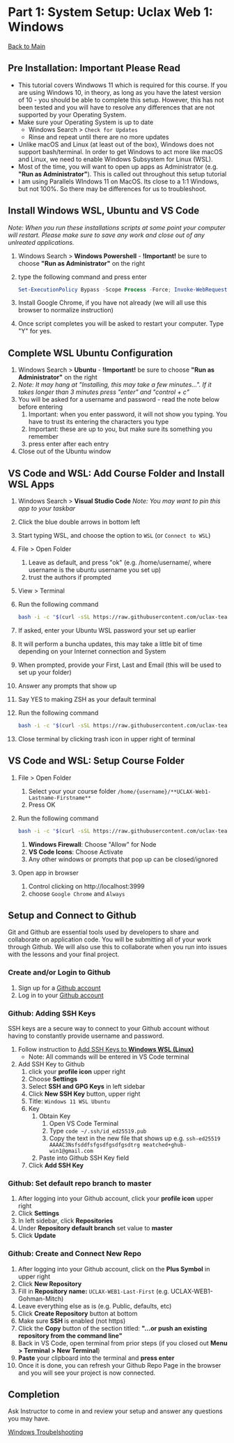 # Part 1: System Setup: Uclax Web 1: Windows

[Back to Main](../../../../readme.md)

## Pre Installation: Important Please Read

-   This tutorial covers Windwows 11 which is required for this course. If you are using Windows 10, in theory, as long as you have the latest version of 10 - you should be able to complete this setup. However, this has not been tested and you will have to resolve any differences that are not supported by your Operating System.
-   Make sure your Operating System is up to date
    -   Windows Search > `Check for Updates`
    -   Rinse and repeat until there are no more updates
-   Unlike macOS and Linux (at least out of the box), Windows does not support bash/terminal. In order to get Windows to act more like macOS and Linux, we need to enable Windows Subsystem for Linux (WSL).
-   Most of the time, you will want to open up apps as Administrator (e.g. **"Run as Administrator"**). This is called out throughout this setup tutorial
-   I am using Parallels WIndows 11 on MacOS. Its close to a 1:1 Windows, but not 100%. So there may be differences for us to troubleshoot.

## Install Windows WSL, Ubuntu and VS Code

_Note: When you run these installations scripts at some point your computer will restart. Please make sure to save any work and close out of any unlreated applications._

1. Windows Search > **Windows Powershell** - **!Important!** be sure to choose **"Run as Administrator"** on the right
2. type the following command and press enter

    ```powershell
    Set-ExecutionPolicy Bypass -Scope Process -Force; Invoke-WebRequest -Uri "https://raw.githubusercontent.com/uclax-teach/uclax-web1-gohman-mitch-2025/refs/heads/master/_course_support/scripts/win11/1.install-windows-apps.ps1" -UseBasicParsing | Invoke-Expression
    ```

3. Install Google Chrome, if you have not already (we will all use this browser to normalize instruction)
4. Once script completes you will be asked to restart your computer. Type "Y" for yes.

## Complete WSL Ubuntu Configuration

1. Windows Search > **Ubuntu** - **!Important!** be sure to choose **"Run as Administrator"** on the right
2. _Note: It may hang at "Installing, this may take a few minutes...". If it takes longer than 3 minutes press "enter" and "control + c"_
3. You will be asked for a username and password - read the note below before entering
    1. Important: when you enter password, it will not show you typing. You have to trust its entering the characters you type
    2. Important: these are up to you, but make sure its something you remember
    3. press enter after each entry
4. Close out of the Ubuntu window

## VS Code and WSL: Add Course Folder and Install WSL Apps

1. Windows Search > **Visual Studio Code** _Note: You may want to pin this app to your taskbar_
2. Click the blue double arrows in bottom left
3. Start typing WSL, and choose the option to `WSL` (or `Connect to WSL`)
4. File > Open Folder
    1. Leave as default, and press "ok" (e.g. /home/username/, where username is the ubuntu username you set up)
    2. trust the authors if prompted
5. View > Terminal
6. Run the following command

    ```bash
    bash -i -c "$(curl -sSL https://raw.githubusercontent.com/uclax-teach/uclax-web1-gohman-mitch-2025/refs/heads/master/_course_support/scripts/win11/2.wsl-ubuntu-root-part1.sh)"
    ```

7. If asked, enter your Ubuntu WSL password your set up earlier
8. It will perform a buncha updates, this may take a little bit of time depending on your Internet connection and System
9. When prompted, provide your First, Last and Email (this will be used to set up your folder)
10. Answer any prompts that show up
11. Say YES to making ZSH as your default terminal
12. Run the following command

    ```bash
    bash -i -c "$(curl -sSL https://raw.githubusercontent.com/uclax-teach/uclax-web1-gohman-mitch-2025/refs/heads/master/_course_support/scripts/win11/3.wsl-ubuntu-root-part2.sh)"
    ```

13. Close terminal by clicking trash icon in upper right of terminal

## VS Code and WSL: Setup Course Folder

1. File > Open Folder
    1. Select your your course folder `/home/{username}/**UCLAX-Web1-Lastname-Firstname**`
    2. Press OK
2. Run the following command

    ```bash
    bash -i -c "$(curl -sSL https://raw.githubusercontent.com/uclax-teach/uclax-web1-gohman-mitch-2025/refs/heads/master/_course_support/scripts/win11/4.wsl-ubuntu-course-folder.sh)"
    ```

    1. **Windows Firewall**: Choose "Allow" for Node
    2. **VS Code Icons**: Choose Activate
    3. Any other windows or prompts that pop up can be closed/ignored

3. Open app in browser
    1. Control clicking on http://localhost:3999
    2. choose `Google Chrome` and `Always`

## Setup and Connect to Github

Git and Github are essential tools used by developers to share and collaborate on application code. You will be submitting all of your work through Github. We will also use this to collaborate when you run into issues with the lessons and your final project.

### Create and/or Login to Github

1. Sign up for a [Github account](https://github.com/join)
2. Log in to your [Github account](https://github.com/login)

### Github: Adding SSH Keys

SSH keys are a secure way to connect to your Github account without having to constantly provide username and password.

1. Follow instruction to [Add SSH Keys to **Windows WSL (Linux)**](https://docs.github.com/en/authentication/connecting-to-github-with-ssh/generating-a-new-ssh-key-and-adding-it-to-the-ssh-agent?platform=linux)
    - Note: All commands will be entered in VS Code terminal
2. Add SSH Key to Github
    1. click your **profile icon** upper right
    2. Choose **Settings**
    3. Select **SSH and GPG Keys** in left sidebar
    4. Click **New SSH Key** button, upper right
    5. Title: `Windows 11 WSL Ubuntu`
    6. Key
        1. Obtain Key
            1. Open VS Code Terminal
            2. Type `code ~/.ssh/id_ed25519.pub`
            3. Copy the text in the new file that shows up e.g. `ssh-ed25519 AAAAC3Nsfsddfsfgsdfgsdfgsdtrg meatched+ghub-win1@gmail.com`
        2. Paste into Github SSH Key field
    7. Click **Add SSH Key**

### Github: Set default repo branch to master

1. After logging into your Github account, click your **profile icon** upper right
2. Click **Settings**
3. In left sidebar, click **Repositories**
4. Under **Repository default branch** set value to **master**
5. Click **Update**

### Github: Create and Connect New Repo

1. After logging into your Github account, click on the **Plus Symbol** in upper right
2. Click **New Repository**
3. Fill in **Repository name:** `UCLAX-WEB1-Last-First` (e.g. UCLAX-WEB1-Gohman-Mitch)
4. Leave everything else as is (e.g. Public, defaults, etc)
5. Click **Create Repository** button at bottom
6. Make sure **SSH** is enabled (not https)
7. Click the **Copy** button of the section titled: **"…or push an existing repository from the command line"**
8. Back in VS Code, open terminal from prior steps (if you closed out **Menu > Terminal > New Terminal**)
9. **Paste** your clipboard into the terminal and **press enter**
10. Once it is done, you can refresh your Github Repo Page in the browser and you will see your project is now connected.

## Completion

Ask Instructor to come in and review your setup and answer any questions you may have.

[Windows Troubelshooting](./Troubleshooting.md)
